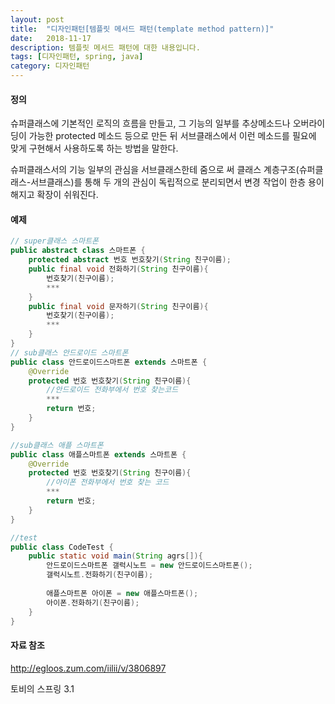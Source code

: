```yaml
---
layout: post
title:  "디자인패턴[템플릿 메서드 패턴(template method pattern)]"
date:   2018-11-17
description: 템플릿 메서드 패턴에 대한 내용입니다.
tags: [디자인패턴, spring, java]
category: 디자인패턴
---
```


#### 정의

슈퍼클래스에 기본적인 로직의 흐름을 만들고, 그 기능의 일부를 추상메소드나 오버라이딩이 가능한 protected 메소드 등으로 만든 뒤 서브클래스에서 이런 메소드를 필요에 맞게 구현해서 사용하도록 하는 방법을 말한다. 

슈퍼클래스서의 기능 일부의 관심을 서브클래스한테 줌으로 써 클래스 계층구조(슈퍼클래스-서브클래스)를 통해 두 개의 관심이 독립적으로 분리되면서 변경 작업이 한층 용이해지고 확장이 쉬워진다. 


#### 예제

```java
// super클래스 스마트폰
public abstract class 스마트폰 {
    protected abstract 번호 번호찾기(String 친구이름);
    public final void 전화하기(String 친구이름){
        번호찾기(친구이름);
        ***
    }
    public final void 문자하기(String 친구이름){
        번호찾기(친구이름);
        ***
    }
}
// sub클래스 안드로이드 스마트폰
public class 안드로이드스마트폰 extends 스마트폰 {
    @Override
    protected 번호 번호찾기(String 친구이름){
        //안드로이드 전화부에서 번호 찾는코드
        ***
        return 번호;
    }
}

//sub클래스 애플 스마트폰
public class 애플스마트폰 extends 스마트폰 {
    @Override
    protected 번호 번호찾기(String 친구이름){
        //아이폰 전화부에서 번호 찾는 코드
        ***
        return 번호;
    }
}

//test
public class CodeTest {
    public static void main(String agrs[]){
		안드로이드스마트폰 갤럭시노트 = new 안드로이드스마트폰();
        갤럭시노트.전화하기(친구이름);
        
        애플스마트폰 아이폰 = new 애플스마트폰();
        아이폰.전화하기(친구이름);
    }
}

```















#### 자료 참조 

http://egloos.zum.com/iilii/v/3806897 

토비의 스프링 3.1

